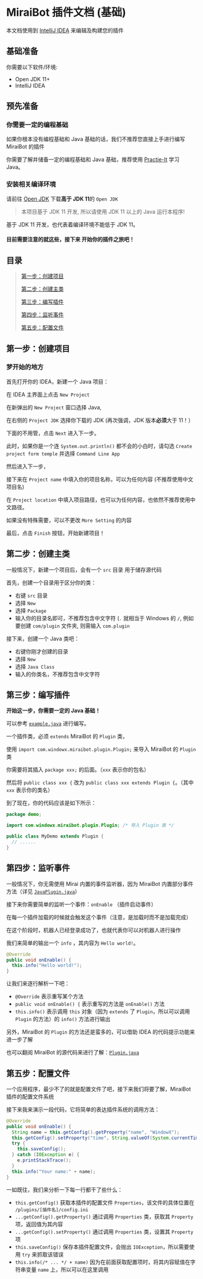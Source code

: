 # MiraiBot 插件文档 (基础)

本文档使用到 [IntelliJ IDEA](https://www.jetbrains.com/idea/) 来编辑及构建您的插件

## 基础准备
你需要以下软件/环境:
 - Open JDK 11+ 
 - IntelliJ IDEA

## 预先准备
### 你需要一定的编程基础

如果你根本没有编程基础和 Java 基础的话，我们不推荐您直接上手进行编写 MiraiBot 的插件

你需要了解并储备一定的编程基础和 Java 基础，推荐使用 [Practie-It](https://practiceit.cs.washington.edu/) 学习 Java。

### 安装相关编译环境
请前往 [Open JDK](https://jdk.java.net/) 下载**高于 JDK 11**的 `Open JDK`

> 本项目基于 JDK 11 开发, 所以请使用 JDK 11 以上的 Java 运行本程序!

基于 JDK 11 开发，也代表着编译环境不能低于 JDK 11。

#### 目前需要注意的就这些，接下来 开始你的插件之旅吧！

## 目录

> [第一步：创建项目](#第一步创建项目)
> 
> [第二步：创建主类](#第二步创建主类)
> 
> [第三步：编写插件](#第三步编写插件)
> 
> [第四步：监听事件](#第四步监听事件)
> 
> [第五步：配置文件](#第五步配置文件)

## 第一步：创建项目
### 梦开始的地方

首先打开你的 IDEA，新建一个 Java 项目：

在 IDEA 主界面上点击 `New Project`

在新弹出的 `New Project` 窗口选择 Java,

在右侧的 `Project JDK` 选择你下载的 JDK (再次强调，JDK 版本**必须**大于 11！）

下面的不用管，点击 `Next` 进入下一步。

此时，如果你是一个连 `System.out.println()` 都不会的小白时，请勾选 `Create project form temple` 并选择 `Command Line App`

然后进入下一步，

接下来在 `Project name` 中填入你的项目名称，可以为任何内容 (不推荐使用中文项目名)

在 `Project location` 中填入项目路径，也可以为任何内容，也依然不推荐使用中文路径。

如果没有特殊需要，可以不更改 `More Setting` 的内容

最后，点击 `Finish` 按钮，开始新建项目！

## 第二步：创建主类

一般情况下，新建一个项目后，会有一个 `src` 目录 用于储存源代码

首先，创建一个目录用于区分你的类：
- 右键 `src` 目录
- 选择 `New`
- 选择 `Package`
- 输入你的目录名即可，不推荐包含中文字符 (`.` 就相当于 Windows 的 `/`, 例如要创建 `com/plugin` 文件夹, 则需输入 `com.plugin`

接下来，创建一个 Java 类吧：
- 右键你刚才创建的目录
- 选择 `New`
- 选择 `Java Class`
- 输入的你类名，不推荐包含中文字符

## 第三步：编写插件

**开始这一步，你需要一定的 Java 基础！**

可以参考 [`example.java`](example.java) 进行编写。

一个插件类，必须 `extends` MiraiBot 的 `Plugin` 类，

使用 `import com.windowx.miraibot.plugin.Plugin;` 来导入 MiraiBot 的 `Plugin` 类

你需要将其插入 `package xxx;` 的后面。（`xxx` 表示你的包名）

然后将 `public class xxx {` 改为 `public class xxx extends Plugin {`。（其中 `xxx` 表示你的类名）

到了现在，你的代码应该是如下所示：
```Java
package demo;

import com.windowx.miraibot.plugin.Plugin; /* 导入 Plugin 类 */

public class MyDemo extends Plugin {
  // ......
}
```

## 第四步：监听事件

一般情况下，你无需使用 Mirai 内置的事件监听器，因为 MiraiBot 内置部分事件方法（详见 [`JavaPlugin.java`](/src/com/windowx/miraibot/plugin/JavaPlugin.java)）

接下来你需要简单的监听一个事件：`onEnable` （插件启动事件）

在每一个插件加载的时候就会触发这个事件（注意，是加载时而不是加载完成）

在这个阶段时，机器人已经登录成功了，也就代表你可以对机器人进行操作

我们来简单的输出一个 `info` ，其内容为 `Hello world!`。
```Java
@Override
public void onEnable() {
  this.info("Hello world!");
}
```
让我们来逐行解析一下吧：
- `@Override` 表示重写某个方法
- `public void onEnable() {` 表示重写的方法是 `onEnable()` 方法
- `this.info()` 表示调用 `this` 对象（因为 `extends` 了 `Plugin`，所以可以调用 `Plugin` 的方法）的 `info()` 方法进行输出

另外，MiraiBot 的 `Plugin` 的方法还是蛮多的，可以借助 IDEA 的代码提示功能来进一步了解

也可以翻阅 MiraiBot 的源代码来进行了解：[`Plugin.java`](/src/com/windowx/miraibot/plugin/Plugin.java)

## 第五步：配置文件

一个应用程序，最少不了的就是配置文件了吧，接下来我们将要了解，MiraiBot 插件的配置文件系统

接下来我来演示一段代码，它将简单的表达插件系统的调用方法：
```Java
@Override
public void onEnable() {
  String name = this.getConfig().getProperty("name", "WindowX");
  this.getConfig().setProperty("time", String.valueOf(System.currentTimeMillis()));
  try {
    this.saveConfig();
  } catch (IOException e) {
    e.printStackTrace();
  }
  this.info("Your name:" + name);
}
```
一如既往，我们来分析一下每一行都干了些什么：
- `this.getConfig()` 获取本插件的配置文件 `Properties`，该文件的具体位置在 `/plugins/[插件名]/config.ini`
- `...getConfig().getProperty()` 通过调用 `Properties` 类，获取其 `Property` 项，返回值为其内容
- `...getConfig().setProperty()` 通过调用 `Properties` 类，设置其 `Property` 项
- `this.saveConfig()` 保存本插件配置文件，会抛出 `IOException`，所以需要使用 `try` 来抓取该错误
- `this.info(/* ... */ + name)` 因为在前面获取配置项时，将其内容赋值在字符串变量 `name` 上，所以可以在这里调用

